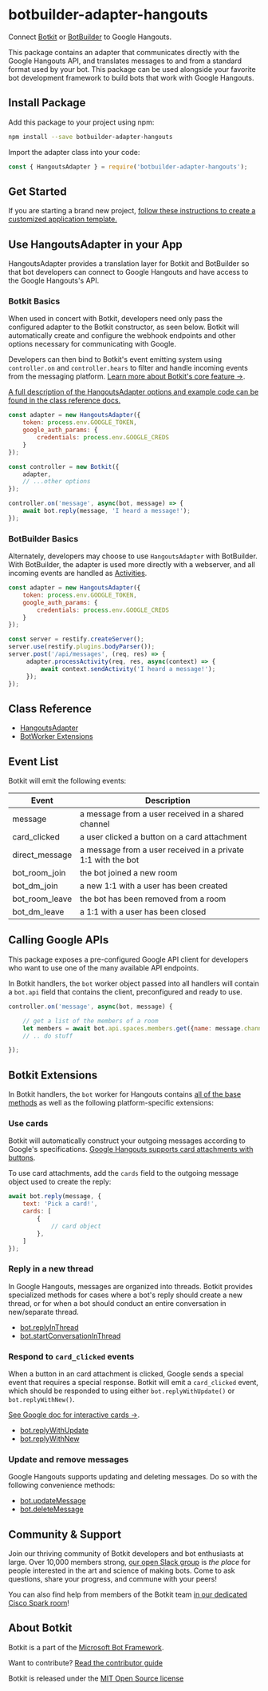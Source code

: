 # botbuilder-adapter-hangouts

Connect [Botkit](https://www.npmjs.com/package/botkit) or [BotBuilder](https://www.npmjs.com/package/botbuilder) to Google Hangouts.

This package contains an adapter that communicates directly with the Google Hangouts API,
and translates messages to and from a standard format used by your bot. This package can be used alongside your favorite bot development framework to build bots that work with Google Hangouts.

## Install Package

Add this package to your project using npm:

```bash
npm install --save botbuilder-adapter-hangouts
```

Import the adapter class into your code:

```javascript
const { HangoutsAdapter } = require('botbuilder-adapter-hangouts');
```

## Get Started

If you are starting a brand new project, [follow these instructions to create a customized application template.](https://botkit.ai/getstarted.html)

## Use HangoutsAdapter in your App

HangoutsAdapter provides a translation layer for Botkit and BotBuilder so that bot developers can connect to Google Hangouts and have access to the Google Hangouts's API.

### Botkit Basics

When used in concert with Botkit, developers need only pass the configured adapter to the Botkit constructor, as seen below. Botkit will automatically create and configure the webhook endpoints and other options necessary for communicating with Google.

Developers can then bind to Botkit's event emitting system using `controller.on` and `controller.hears` to filter and handle incoming events from the messaging platform. [Learn more about Botkit's core feature &rarr;](../docs/index.md).

[A full description of the HangoutsAdapter options and example code can be found in the class reference docs.](../docs/reference/hangouts.md#create-a-new-hangoutsadapter)

```javascript
const adapter = new HangoutsAdapter({
    token: process.env.GOOGLE_TOKEN,
    google_auth_params: {
        credentials: process.env.GOOGLE_CREDS
    }
});

const controller = new Botkit({
    adapter,
    // ...other options
});

controller.on('message', async(bot, message) => {
    await bot.reply(message, 'I heard a message!');
});
```

### BotBuilder Basics

Alternately, developers may choose to use `HangoutsAdapter` with BotBuilder. With BotBuilder, the adapter is used more directly with a webserver, and all incoming events are handled as [Activities](https://docs.microsoft.com/en-us/javascript/api/botframework-schema/activity?view=botbuilder-ts-latest).

```javascript
const adapter = new HangoutsAdapter({
    token: process.env.GOOGLE_TOKEN,
    google_auth_params: {
        credentials: process.env.GOOGLE_CREDS
    }
});

const server = restify.createServer();
server.use(restify.plugins.bodyParser());
server.post('/api/messages', (req, res) => {
     adapter.processActivity(req, res, async(context) => {
         await context.sendActivity('I heard a message!');
     });
});
```

## Class Reference

* [HangoutsAdapter](../docs/reference/hangouts.md#hangoutsadapter)
* [BotWorker Extensions](../docs/reference/hangouts.md#hangoutsbotworker)

## Event List

Botkit will emit the following events: 

| Event | Description
|--- |---
| message | a message from a user received in a shared channel
| card_clicked | a user clicked a button on a card attachment
| direct_message | a message from a user received in a private 1:1 with the bot
| bot_room_join | the bot joined a new room
| bot_dm_join | a new 1:1 with a user has been created
| bot_room_leave | the bot has been removed from a room
| bot_dm_leave | a 1:1 with a user has been closed

## Calling Google APIs

This package exposes a pre-configured Google API client for developers who want to use one of the many available API endpoints.

In Botkit handlers, the `bot` worker object passed into all handlers will contain a `bot.api` field that contains the client, preconfigured and ready to use.

```javascript
controller.on('message', async(bot, message) {

    // get a list of the members of a room
    let members = await bot.api.spaces.members.get({name: message.channel});
    // .. do stuff

});
```

## Botkit Extensions

In Botkit handlers, the `bot` worker for Hangouts contains [all of the base methods](../docs/reference/core.md#BotWorker) as well as the following platform-specific extensions:

### Use cards

Botkit will automatically construct your outgoing messages according to Google's specifications. [Google Hangouts supports card attachments with buttons](https://developers.google.com/hangouts/chat/reference/message-formats/cards).

To use card attachments, add the `cards` field to the outgoing message object used to create the reply:

```javascript
await bot.reply(message, {
    text: 'Pick a card!',
    cards: [
        {
            // card object
        },
    ]
});
```

### Reply in a new thread

In Google Hangouts, messages are organized into threads. Botkit provides specialized methods for cases where a bot's reply should create a new thread, or for when a bot should conduct an entire conversation in new/separate thread.

* [bot.replyInThread](../docs/reference/hangouts.md#replyinthread)
* [bot.startConversationInThread](../docs/reference/hangouts.md#startconversationinthread)

### Respond to `card_clicked` events

When a button in an card attachment is clicked, Google sends a special event that requires a special response.  Botkit will emit a `card_clicked` event, which should be responded to using 
either `bot.replyWithUpdate()` or `bot.replyWithNew()`.

[See Google doc for interactive cards &rarr;](https://developers.google.com/hangouts/chat/how-tos/cards-onclick#responding_to_clicks_with_a_new_or_updated_message).

* [bot.replyWithUpdate](../docs/reference/hangouts.md#replywithupdate)
* [bot.replyWithNew](../docs/reference/hangouts.md#relpywithnew)

### Update and remove messages

Google Hangouts supports updating and deleting messages. Do so with the following convenience methods:

* [bot.updateMessage](../docs/reference/hangouts.md#updatemessage)
* [bot.deleteMessage](../docs/reference/hangouts.md#deletemessage)


## Community & Support

Join our thriving community of Botkit developers and bot enthusiasts at large.
Over 10,000 members strong, [our open Slack group](https://community.botkit.ai) is
_the place_ for people interested in the art and science of making bots.
Come to ask questions, share your progress, and commune with your peers!

You can also find help from members of the Botkit team [in our dedicated Cisco Spark room](https://eurl.io/#SyNZuomKx)!

## About Botkit

Botkit is a part of the [Microsoft Bot Framework](https://dev.botframework.com).

Want to contribute? [Read the contributor guide](https://github.com/howdyai/botkit/blob/master/CONTRIBUTING.md)

Botkit is released under the [MIT Open Source license](https://github.com/howdyai/botkit/blob/master/LICENSE.md)